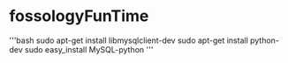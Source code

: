 # fossologyFunTime

'''bash
sudo apt-get install libmysqlclient-dev
sudo apt-get install python-dev
sudo easy_install MySQL-python
'''

